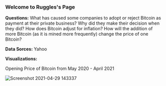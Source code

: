 
### Welcome to Ruggles's Page

**Questions:**
What has caused some companies to adopt or reject Bitcoin as payment at their private business? Why did they make their decision when they did? 
How does Bitcoin adjust for inflation? How will the addition of more Bitcoin (as it is mined more frequently) change the price of one Bitcoin? 

**Data Sorces:**
Yahoo

**Visualizations:**

Opening Price of Bitcoin from May 2020 - April 2021


![Screenshot 2021-04-29 143337](https://user-images.githubusercontent.com/82183767/116621417-fa05ba80-a8f7-11eb-8e64-d1068f3fd0bf.png)
